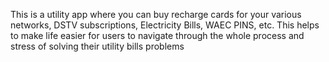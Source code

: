 This is a utility app where you can buy recharge cards for your various networks, DSTV subscriptions, Electricity Bills, WAEC PINS, etc. This helps to make life easier for users to navigate through the whole process and stress of solving their utility bills problems
